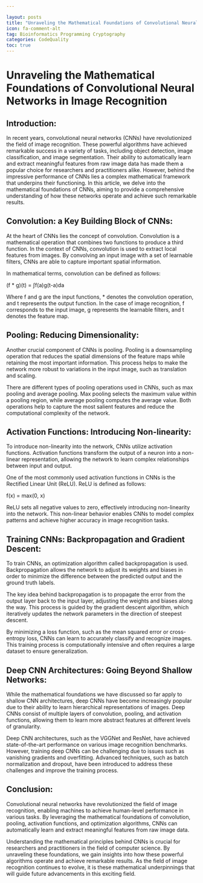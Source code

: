 ```yaml
---

layout: posts
title: "Unraveling the Mathematical Foundations of Convolutional Neural Networks in Image Recognition"
icon: fa-comment-alt
tag: Bioinformatics Programming Cryptography
categories: CodeQuality
toc: true
---
```




# Unraveling the Mathematical Foundations of Convolutional Neural Networks in Image Recognition

## Introduction:

In recent years, convolutional neural networks (CNNs) have revolutionized the field of image recognition. These powerful algorithms have achieved remarkable success in a variety of tasks, including object detection, image classification, and image segmentation. Their ability to automatically learn and extract meaningful features from raw image data has made them a popular choice for researchers and practitioners alike. However, behind the impressive performance of CNNs lies a complex mathematical framework that underpins their functioning. In this article, we delve into the mathematical foundations of CNNs, aiming to provide a comprehensive understanding of how these networks operate and achieve such remarkable results.

## Convolution: a Key Building Block of CNNs:

At the heart of CNNs lies the concept of convolution. Convolution is a mathematical operation that combines two functions to produce a third function. In the context of CNNs, convolution is used to extract local features from images. By convolving an input image with a set of learnable filters, CNNs are able to capture important spatial information.

In mathematical terms, convolution can be defined as follows:

(f * g)(t) = ∫f(a)g(t-a)da

Where f and g are the input functions, * denotes the convolution operation, and t represents the output function. In the case of image recognition, f corresponds to the input image, g represents the learnable filters, and t denotes the feature map.

## Pooling: Reducing Dimensionality:

Another crucial component of CNNs is pooling. Pooling is a downsampling operation that reduces the spatial dimensions of the feature maps while retaining the most important information. This process helps to make the network more robust to variations in the input image, such as translation and scaling.

There are different types of pooling operations used in CNNs, such as max pooling and average pooling. Max pooling selects the maximum value within a pooling region, while average pooling computes the average value. Both operations help to capture the most salient features and reduce the computational complexity of the network.

## Activation Functions: Introducing Non-linearity:

To introduce non-linearity into the network, CNNs utilize activation functions. Activation functions transform the output of a neuron into a non-linear representation, allowing the network to learn complex relationships between input and output.

One of the most commonly used activation functions in CNNs is the Rectified Linear Unit (ReLU). ReLU is defined as follows:

f(x) = max(0, x)

ReLU sets all negative values to zero, effectively introducing non-linearity into the network. This non-linear behavior enables CNNs to model complex patterns and achieve higher accuracy in image recognition tasks.

## Training CNNs: Backpropagation and Gradient Descent:

To train CNNs, an optimization algorithm called backpropagation is used. Backpropagation allows the network to adjust its weights and biases in order to minimize the difference between the predicted output and the ground truth labels.

The key idea behind backpropagation is to propagate the error from the output layer back to the input layer, adjusting the weights and biases along the way. This process is guided by the gradient descent algorithm, which iteratively updates the network parameters in the direction of steepest descent.

By minimizing a loss function, such as the mean squared error or cross-entropy loss, CNNs can learn to accurately classify and recognize images. This training process is computationally intensive and often requires a large dataset to ensure generalization.

## Deep CNN Architectures: Going Beyond Shallow Networks:

While the mathematical foundations we have discussed so far apply to shallow CNN architectures, deep CNNs have become increasingly popular due to their ability to learn hierarchical representations of images. Deep CNNs consist of multiple layers of convolution, pooling, and activation functions, allowing them to learn more abstract features at different levels of granularity.

Deep CNN architectures, such as the VGGNet and ResNet, have achieved state-of-the-art performance on various image recognition benchmarks. However, training deep CNNs can be challenging due to issues such as vanishing gradients and overfitting. Advanced techniques, such as batch normalization and dropout, have been introduced to address these challenges and improve the training process.

## Conclusion:

Convolutional neural networks have revolutionized the field of image recognition, enabling machines to achieve human-level performance in various tasks. By leveraging the mathematical foundations of convolution, pooling, activation functions, and optimization algorithms, CNNs can automatically learn and extract meaningful features from raw image data.

Understanding the mathematical principles behind CNNs is crucial for researchers and practitioners in the field of computer science. By unraveling these foundations, we gain insights into how these powerful algorithms operate and achieve remarkable results. As the field of image recognition continues to evolve, it is these mathematical underpinnings that will guide future advancements in this exciting field.